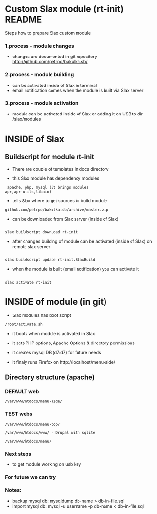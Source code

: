 Custom Slax module (rt-init) README
====================================

Steps how to prepare Slax custom module

### 1.process - module changes ###

- changes are documented in git repository http://github.com/petrpo/bakulka.sb/

### 2.process - module building ###

- can be activated inside of Slax in terminal
- email notification comes when the module is built via Slax server

### 3.process - module activation ###

- module can be activated inside of Slax or adding it on USB to dir /slax/modules




# INSIDE of Slax #

## Buildscript for module rt-init ##

* There are couple of templates in docs directory

* this Slax module has dependency modules 

<code> apache, php, mysql (it brings modules apr,apr-utils,libaio)</code>

* tells Slax where to get sources to build module 

<code>github.com/petrpo/bakulka.sb/archive/master.zip</code>

* can be downloaded from Slax server (inside of Slax)

<code>
slax buildscript download rt-init
</code>

* after changes building of module can be activated (inside of Slax) on remote slax server

<code>
slax buildscript update rt-init.SlaxBuild
</code>

* when the module is built (email notification) you can activate it

<code>
slax activate rt-init
</code>


# INSIDE of module (in git) #

* Slax modules has boot script

<code>/root/activate.sh</code>

- it boots when module is activated in Slax

- it sets PHP options, Apache Options & directory permissions

- it creates mysql DB (d7:d7) for future needs 

- it finaly runs Firefox on http://localhost/menu-side/

## Directory structure (apache) ##

### DEFAULT web ###

<code>/var/www/htdocs/menu-side/</code>

### TEST webs ###

<code>/var/www/htdocs/menu-top/</code>

<code>/var/www/htdocs/www/ - Drupal with sqlite </code>

<code>/var/www/htdocs/menu/</code>

### Next steps ###

- to get module working on usb key

### For future we can try ###

### Notes: ###

- backup mysql db: mysqldump db-name > db-in-file.sql
- import mysql db: mysql -u username -p db-name < db-in-file.sql
